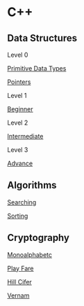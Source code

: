 <h1>C++</h1>

<h2>Data Structures</h2>

Level 0

[Primitive Data Types](Data%20Structures/1%20Primitive%20Data%20Types)

[Pointers](Data%20Structures/Pointers)

Level 1

[Beginner](Data%20Structures/2%20Beginner)

Level 2

[Intermediate](Data%20Structures/3%20Intermediate)

Level 3

[Advance](Data%20Structures/4%20Advance)

<h2>Algorithms</h2>

[Searching](Algorithm/Searching)

[Sorting](Algorithm/Sorting)

<h2>Cryptography</h2>

[Monoalphabetc](Practical/Cryptography/Monoalphabetic_cypher.cpp)

[Play Fare](Practical/Cryptography/Play_Fare_5x5.cpp)

[Hill Cifer](Practical/Cryptography/hill_cipher.cpp)

[Vernam](Practical/Cryptography/vernam.cpp)

